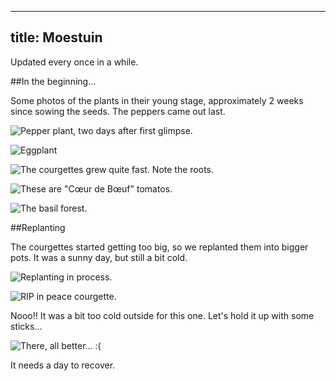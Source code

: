 ---------------
title: Moestuin
---------------

Updated every once in a while.

##In the beginning...

Some photos of the plants in their young stage, approximately 2 weeks since
sowing the seeds. The peppers came out last.

![Pepper plant, two days after first glimpse.](peper.png "Pepper")

![Eggplant](aubergine.png "Eggplant")

![The courgettes grew quite fast. Note the roots.](courgette.png "Courgette")

![These are "Cœur de Bœuf" tomatos.](tomaat.png "Cœur de Bœuf tomatos")

![The basil forest.](basilicum.png "Young basil plants")

##Replanting

The courgettes started getting too big, so we replanted them into bigger pots.
It was a sunny day, but still a bit cold.

![Replanting in process.](replant.png)

![RIP in peace courgette.](RIP.png)

Nooo!! It was a bit too cold outside for this one. Let's hold it up with some
sticks...

![There, all better... :(](problem_solved.png)

It needs a day to recover.
